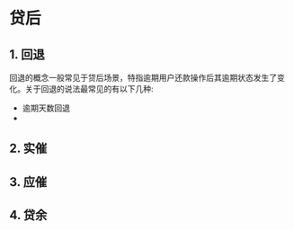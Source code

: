 # 贷后

## 1. 回退

回退的概念一般常见于贷后场景，特指逾期用户还款操作后其逾期状态发生了变化。关于回退的说法最常见的有以下几种:
- 逾期天数回退
- 


## 2. 实催


## 3. 应催



## 4. 贷余

